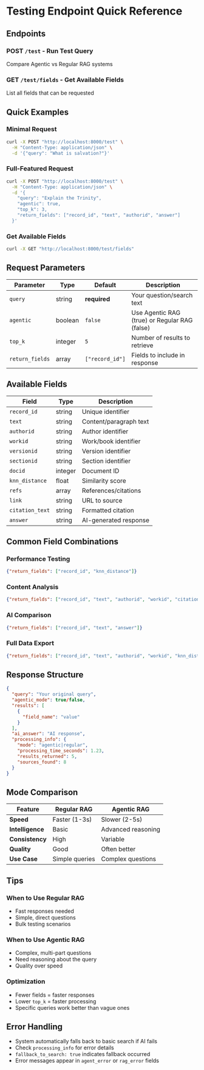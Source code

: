 # Testing Endpoint Quick Reference

## Endpoints

### POST `/test` - Run Test Query
Compare Agentic vs Regular RAG systems

### GET `/test/fields` - Get Available Fields
List all fields that can be requested

## Quick Examples

### Minimal Request
```bash
curl -X POST "http://localhost:8000/test" \
  -H "Content-Type: application/json" \
  -d '{"query": "What is salvation?"}'
```

### Full-Featured Request
```bash
curl -X POST "http://localhost:8000/test" \
  -H "Content-Type: application/json" \
  -d '{
    "query": "Explain the Trinity",
    "agentic": true,
    "top_k": 3,
    "return_fields": ["record_id", "text", "authorid", "answer"]
  }'
```

### Get Available Fields
```bash
curl -X GET "http://localhost:8000/test/fields"
```

## Request Parameters

| Parameter | Type | Default | Description |
|-----------|------|---------|-------------|
| `query` | string | **required** | Your question/search text |
| `agentic` | boolean | `false` | Use Agentic RAG (true) or Regular RAG (false) |
| `top_k` | integer | `5` | Number of results to retrieve |
| `return_fields` | array | `["record_id"]` | Fields to include in response |

## Available Fields

| Field | Type | Description |
|-------|------|-------------|
| `record_id` | string | Unique identifier |
| `text` | string | Content/paragraph text |
| `authorid` | string | Author identifier |
| `workid` | string | Work/book identifier |
| `versionid` | string | Version identifier |
| `sectionid` | string | Section identifier |
| `docid` | integer | Document ID |
| `knn_distance` | float | Similarity score |
| `refs` | array | References/citations |
| `link` | string | URL to source |
| `citation_text` | string | Formatted citation |
| `answer` | string | AI-generated response |

## Common Field Combinations

### Performance Testing
```json
{"return_fields": ["record_id", "knn_distance"]}
```

### Content Analysis  
```json
{"return_fields": ["record_id", "text", "authorid", "workid", "citation_text"]}
```

### AI Comparison
```json
{"return_fields": ["record_id", "text", "answer"]}
```

### Full Data Export
```json
{"return_fields": ["record_id", "text", "authorid", "workid", "knn_distance", "link", "answer"]}
```

## Response Structure

```json
{
  "query": "Your original query",
  "agentic_mode": true/false,
  "results": [
    {
      "field_name": "value"
    }
  ],
  "ai_answer": "AI response",
  "processing_info": {
    "mode": "agentic|regular",
    "processing_time_seconds": 1.23,
    "results_returned": 5,
    "sources_found": 8
  }
}
```

## Mode Comparison

| Feature | Regular RAG | Agentic RAG |
|---------|-------------|-------------|
| **Speed** | Faster (1-3s) | Slower (2-5s) |
| **Intelligence** | Basic | Advanced reasoning |
| **Consistency** | High | Variable |
| **Quality** | Good | Often better |
| **Use Case** | Simple queries | Complex questions |

## Tips

### When to Use Regular RAG
- Fast responses needed
- Simple, direct questions
- Bulk testing scenarios

### When to Use Agentic RAG  
- Complex, multi-part questions
- Need reasoning about the query
- Quality over speed

### Optimization
- Fewer fields = faster responses
- Lower `top_k` = faster processing
- Specific queries work better than vague ones

## Error Handling

- System automatically falls back to basic search if AI fails
- Check `processing_info` for error details
- `fallback_to_search: true` indicates fallback occurred
- Error messages appear in `agent_error` or `rag_error` fields